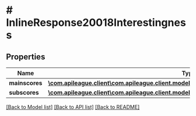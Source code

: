 # # InlineResponse20018Interestingness

## Properties

Name | Type | Description | Notes
------------ | ------------- | ------------- | -------------
**mainscores** | [**\com.apileague.client\com.apileague.client.model\InlineResponse20018SkimmabilityMainscores**](InlineResponse20018SkimmabilityMainscores.md) |  | [optional]
**subscores** | [**\com.apileague.client\com.apileague.client.model\InlineResponse20018InterestingnessSubscores**](InlineResponse20018InterestingnessSubscores.md) |  | [optional]

[[Back to Model list]](../../README.md#models) [[Back to API list]](../../README.md#endpoints) [[Back to README]](../../README.md)
